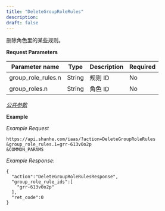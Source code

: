 ```yaml
---
title: "DeleteGroupRoleRules"
description: 
draft: false
---
```




删除角色里的某些规则。

**Request Parameters**

| Parameter name | Type | Description | Required |
| --- | --- | --- | --- |
| group_role_rules.n | String | 规则 ID | No |
| group_roles.n | String | 角色 ID | No |

[_公共参数_](../../../parameters/)

**Example**

_Example Request_

```
https://api.shanhe.com/iaas/?action=DeleteGroupRoleRules
&group_role_rules.1=grr-613v0o2p
&COMMON_PARAMS
```

_Example Response_:

```
{
  "action":"DeleteGroupRoleRulesResponse",
  "group_role_rule_ids":[
    "grr-613v0o2p"
  ],
  "ret_code":0
}
```
